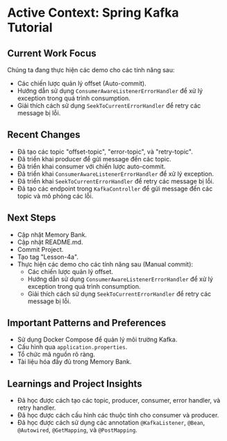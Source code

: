 # Active Context: Spring Kafka Tutorial

## Current Work Focus

Chúng ta đang thực hiện các demo cho các tính năng sau:
- Các chiến lược quản lý offset (Auto-commit).
- Hướng dẫn sử dụng `ConsumerAwareListenerErrorHandler` để xử lý exception trong quá trình consumption.
- Giải thích cách sử dụng `SeekToCurrentErrorHandler` để retry các message bị lỗi.

## Recent Changes

- Đã tạo các topic "offset-topic", "error-topic", và "retry-topic".
- Đã triển khai producer để gửi message đến các topic.
- Đã triển khai consumer với chiến lược auto-commit.
- Đã triển khai `ConsumerAwareListenerErrorHandler` để xử lý exception.
- Đã triển khai `SeekToCurrentErrorHandler` để retry các message bị lỗi.
- Đã tạo các endpoint trong `KafkaController` để gửi message đến các topic và mô phỏng các lỗi.

## Next Steps

- Cập nhật Memory Bank.
- Cập nhật README.md.
- Commit Project.
- Tạo tag "Lesson-4a".
- Thực hiện các demo cho các tính năng sau (Manual commit):
    - Các chiến lược quản lý offset.
    - Hướng dẫn sử dụng `ConsumerAwareListenerErrorHandler` để xử lý exception trong quá trình consumption.
    - Giải thích cách sử dụng `SeekToCurrentErrorHandler` để retry các message bị lỗi.

## Important Patterns and Preferences

- Sử dụng Docker Compose để quản lý môi trường Kafka.
- Cấu hình qua `application.properties`.
- Tổ chức mã nguồn rõ ràng.
- Tài liệu hóa đầy đủ trong Memory Bank.

## Learnings and Project Insights

- Đã học được cách tạo các topic, producer, consumer, error handler, và retry handler.
- Đã học được cách cấu hình các thuộc tính cho consumer và producer.
- Đã học được cách sử dụng các annotation `@KafkaListener`, `@Bean`, `@Autowired`, `@GetMapping`, và `@PostMapping`.
